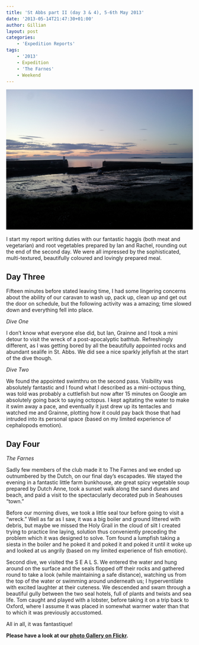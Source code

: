 ```yaml
---
title: 'St Abbs part II (day 3 & 4), 5-6th May 2013'
date: '2013-05-14T21:47:30+01:00'
author: Gillian
layout: post
categories:
    - 'Expedition Reports'
tags:
    - '2013'
    - Expedition
    - 'The Farnes'
    - Weekend
---
```


![](/assets/images/10088672454_7df414acce_k.jpg)

I start my report writing duties with our fantastic haggis (both meat and vegetarian) and root vegetables prepared by Ian and Rachel, rounding out the end of the second day. We were all impressed by the sophisticated, multi-textured, beautifully coloured and lovingly prepared meal.

## Day Three

Fifteen minutes before stated leaving time, I had some lingering concerns about the ability of our caravan to wash up, pack up, clean up and get out the door on schedule, but the following activity was a amazing; time slowed down and everything fell into place.

*Dive One*

I don’t know what everyone else did, but Ian, Grainne and I took a mini detour to visit the wreck of a post-apocalyptic bathtub. Refreshingly different, as I was getting bored by all the beautifully appointed rocks and abundant sealife in St. Abbs. We did see a nice sparkly jellyfish at the start of the dive though.

*Dive Two*

We found the appointed swimthru on the second pass. Visibility was absolutely fantastic and I found what I described as a mini-octopus thing, was told was probably a cuttlefish but now after 15 minutes on Google am absolutely going back to saying octopus. I kept agitating the water to make it swim away a pace, and eventually it just drew up its tentacles and watched me and Grainne, plotting how it could pay back those that had intruded into its personal space (based on my limited experience of cephalopods emotion).

## Day Four

*The Farnes*

Sadly few members of the club made it to The Farnes and we ended up outnumbered by the Dutch, on our final day’s escapades. We stayed the evening in a fantastic little farm bunkhouse, ate great spicy vegetable soup prepared by Dutch Anne, took a sunset walk along the sand dunes and beach, and paid a visit to the spectacularly decorated pub in Seahouses “town.”

Before our morning dives, we took a little seal tour before going to visit a “wreck.” Well as far as I saw, it was a big boiler and ground littered with debris, but maybe we missed the Holy Grail in the cloud of silt I created trying to practice line laying, solution thus conveniently preceding the problem which it was designed to solve. Tom found a lumpfish taking a siesta in the boiler and he poked it and poked it and poked it until it woke up and looked at us angrily (based on my limited experience of fish emotion).

Second dive, we visited the S E A L S. We entered the water and hung around on the surface and the seals flopped off their rocks and gathered round to take a look (while maintaining a safe distance), watching us from the top of the water or swimming around underneath us; I hyperventilate with excited laughter at their cuteness. We descended and swam through a beautiful gully between the two seal hotels, full of plants and twists and sea life. Tom caught and played with a lobster, before taking it on a trip back to Oxford, where I assume it was placed in somewhat warmer water than that to which it was previously accustomed.

All in all, it was fantastique!

**Please have a look at our [photo Gallery on Flickr](https://www.flickr.com/photos/ouueg/sets/72157636189908716).**
